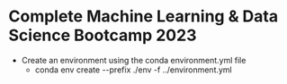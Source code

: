 ﻿# Complete Machine Learning & Data Science Bootcamp 2023

* Create an environment using the conda environment.yml file
  - conda env create --prefix ./env -f ../environment.yml
